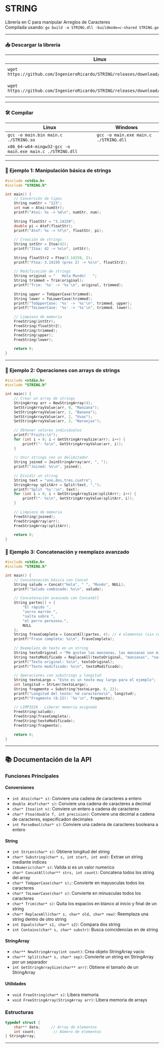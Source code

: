 # STRING

Librería en C para manipular Arreglos de Caracteres  
Compilada usando: `go build -o STRING.dll -buildmode=c-shared STRING.go`

---

### 📥 Descargar la librería

| Linux | Windows |
| --- | --- |
| `wget https://github.com/IngenieroRicardo/STRING/releases/download/1.0/STRING.so` | `Invoke-WebRequest https://github.com/IngenieroRicardo/STRING/releases/download/1.0/STRING.dll -OutFile ./STRING.dll` |
| `wget https://github.com/IngenieroRicardo/STRING/releases/download/1.0/STRING.h` | `Invoke-WebRequest https://github.com/IngenieroRicardo/STRING/releases/download/1.0/STRING.h -OutFile ./STRING.h` |

---

### 🛠️ Compilar

| Linux | Windows |
| --- | --- |
| `gcc -o main.bin main.c ./STRING.so` | `gcc -o main.exe main.c ./STRING.dll` |
| `x86_64-w64-mingw32-gcc -o main.exe main.c ./STRING.dll` |  |

---

### 🧪 Ejemplo 1: Manipulación básica de strings

```C
#include <stdio.h>
#include "STRING.h"

int main() {
    // Conversión de tipos
    String numStr = "123";
    int num = Atoi(numStr);
    printf("Atoi: %s -> %d\n", numStr, num);
    
    String floatStr = "3.14159";
    double pi = Atof(floatStr);
    printf("Atof: %s -> %f\n", floatStr, pi);
    
    // Creación de strings
    String intStr = Itoa(42);
    printf("Itoa: 42 -> %s\n", intStr);
    
    String floatStr2 = Ftoa(3.14159, 2);
    printf("Ftoa: 3.14159 (prec 2) -> %s\n", floatStr2);
    
    // Modificación de strings
    String original = "   Hola Mundo!   ";
    String trimmed = Trim(original);
    printf("Trim: '%s' -> '%s'\n", original, trimmed);
    
    String upper = ToUpperCase(trimmed);
    String lower = ToLowerCase(trimmed);
    printf("ToUpperCase: '%s' -> '%s'\n", trimmed, upper);
    printf("ToLowerCase: '%s' -> '%s'\n", trimmed, lower);
    
    // Limpieza de memoria
    FreeString(intStr);
    FreeString(floatStr2);
    FreeString(trimmed);
    FreeString(upper);
    FreeString(lower);
    
    return 0;
}
```

---

### 🧪 Ejemplo 2: Operaciones con arrays de strings

```C
#include <stdio.h>
#include "STRING.h"

int main() {
    // Crear un array de strings
    StringArray arr = NewStringArray(4);
    SetStringArrayValue(arr, 0, "Manzana");
    SetStringArrayValue(arr, 1, "Banana");
    SetStringArrayValue(arr, 2, "Uvas");
    SetStringArrayValue(arr, 3, "Naranjas");
    
    // Obtener valores individuales
    printf("Fruits:\n");
    for (int i = 0; i < GetStringArraySize(arr); i++) {
        printf("- %s\n", GetStringArrayValue(arr, i));
    }
    
    // Unir strings con un delimitador
    String joined = JoinStringArray(arr, ", ");
    printf("Joined: %s\n", joined);
    
    // Dividir un string
    String text = "uno,dos,tres,cuatro";
    StringArray splitArr = Split(text, ",");
    printf("Split '%s':\n", text);
    for (int i = 0; i < GetStringArraySize(splitArr); i++) {
        printf("- %s\n", GetStringArrayValue(splitArr, i));
    }
    
    // Limpieza de memoria
    FreeString(joined);
    FreeStringArray(arr);
    FreeStringArray(splitArr);
    
    return 0;
}
```

### 🧪 Ejemplo 3: Concatenación y reemplazo avanzado

```C
#include <stdio.h>
#include "STRING.h"

int main() {
    // Concatenación básica con Concat
    String saludo = Concat("Hola", " ", "Mundo", NULL);
    printf("Saludo combinado: %s\n", saludo);
    
    // Concatenación avanzada con ConcatAll 
    String partes[] = {
        "El rápido ", 
        "zorro marrón ", 
        "salta sobre ", 
        "el perro perezoso.", 
        NULL
    };
    String fraseCompleta = ConcatAll(partes, 4); // 4 elementos (sin contar NULL)
    printf("Frase completa: %s\n", fraseCompleta);
    
    // Reemplazo de texto en un string
    String textoOriginal = "Me gustan las manzanas, las manzanas son mis favoritas.";
    String textoModificado = ReplaceAll(textoOriginal, "manzanas", "naranjas");
    printf("Texto original: %s\n", textoOriginal);
    printf("Texto modificado: %s\n", textoModificado);
    
    // Operaciones con substrings y longitud
    String textoLargo = "Este es un texto muy largo para el ejemplo";
    int longitud = StrLen(textoLargo);
    String fragmento = Substring(textoLargo, 8, 22);
    printf("Longitud del texto: %d caracteres\n", longitud);
    printf("Fragmento (8-22): '%s'\n", fragmento);
    
    // LIMPIEZA - Liberar memoria asignada
    FreeString(saludo);
    FreeString(fraseCompleta);
    FreeString(textoModificado);
    FreeString(fragmento);
    
    return 0;
}
```


---


## 📚 Documentación de la API

### Funciones Principales

#### Conversiones
- `int Atoi(char* s)`: Conviere una cadena de caracteres a entero
- `double Atof(char* s)`: Conviere una cadena de caracteres a decimal
- `char* Itoa(int n)`: Conviere un entero a cadena de caracteres
- `char* Ftoa(double f, int precision)`: Conviere una decimal a cadena de caracteres, especificadon decimales
- `int ParseBool(char* s)`: Conviere una cadena de caracteres booleana a entero

#### String
- `int StrLen(char* s)`: Obtiene longitud del string
- `char* Substring(char* s, int start, int end)`: Extrae un string mediante indices
- `IsNumeric(char* s)`: Valida si es un valor numerico
- `char* ConcatAll(char** strs, int count)`: Concatena todos los string del array
- `char* ToUpperCase(char* s);`: Convierte en mayusculas todos los caracteres
- `char* ToLowerCase(char* s)`: Convierte en minusculas todos los caracteres
- `char* Trim(char* s)`: Quita los espacios en blanco al inicio y final de un string
- `char* ReplaceAll(char* s, char* old, char* new)`: Reemplaza una string dentro de otro string
- `int Equals(char* s1, char* s2)`: Compara dos string
- `int Contains(char* s, char* substr)`: Busca coincidencias en de string

#### StringArray
- `char** NewStringArray(int count)`: Crea objeto StringArray vacío
- `char** Split(char* s, char* sep)`: Convierte un string en StringArray por un separador
- `int GetStringArraySize(char** arr)`: Obtiene el tamaño de un StringArray

#### Utilidades
- `void FreeString(char* s)`: Libera memoria
- `void FreeStringArray(StringArray arr)`: Libera memoria de arrays

### Estructuras
```c
typedef struct {
    char** data;     // Array de elementos
    int count;        // Número de elementos
} StringArray;
```

---
